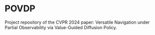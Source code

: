 # POVDP
Project repository of the CVPR 2024 paper: Versatile Navigation under Partial Observability via Value-Guided Diffusion Policy.
